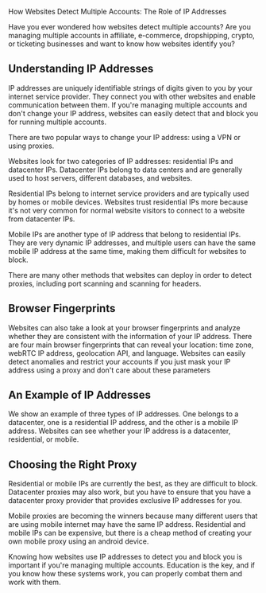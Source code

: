 How Websites Detect Multiple Accounts: The Role of IP Addresses

Have you ever wondered how websites detect multiple accounts? Are you managing multiple accounts in affiliate, e-commerce, dropshipping, crypto, or ticketing businesses and want to know how websites identify you? 

## Understanding IP Addresses

IP addresses are uniquely identifiable strings of digits given to you by your internet service provider. They connect you with other websites and enable communication between them. If you're managing multiple accounts and don't change your IP address, websites can easily detect that and block you for running multiple accounts.

There are two popular ways to change your IP address: using a VPN or using proxies. 

Websites look for two categories of IP addresses: residential IPs and datacenter IPs. Datacenter IPs belong to data centers and are generally used to host servers, different databases, and websites. 

Residential IPs belong to internet service providers and are typically used by homes or mobile devices. Websites trust residential IPs more because it's not very common for normal website visitors to connect to a website from datacenter IPs.

Mobile IPs are another type of IP address that belong to residential IPs. They are very dynamic IP addresses, and multiple users can have the same mobile IP address at the same time, making them difficult for websites to block. 

There are many other methods that websites can deploy in order to detect proxies, including port scanning and scanning for headers.

## Browser Fingerprints

Websites can also take a look at your browser fingerprints and analyze whether they are consistent with the information of your IP address. There are four main browser fingerprints that can reveal your location: time zone, webRTC IP address, geolocation API, and language. Websites can easily detect anomalies and restrict your accounts if you just mask your IP address using a proxy and don't care about these parameters

## An Example of IP Addresses
  
We show an example of three types of IP addresses. One belongs to a datacenter, one is a residential IP address, and the other is a mobile IP address. Websites can see whether your IP address is a datacenter, residential, or mobile.

## Choosing the Right Proxy  

Residential or mobile IPs are currently the best, as they are difficult to block. Datacenter proxies may also work, but you have to ensure that you have a datacenter proxy provider that provides exclusive IP addresses for you. 

Mobile proxies are becoming the winners because many different users that are using mobile internet may have the same IP address. Residential and mobile IPs can be expensive, but there is a cheap method of creating your own mobile proxy using an android device.

Knowing how websites use IP addresses to detect you and block you is important if you're managing multiple accounts. Education is the key, and if you know how these systems work, you can properly combat them and work with them.